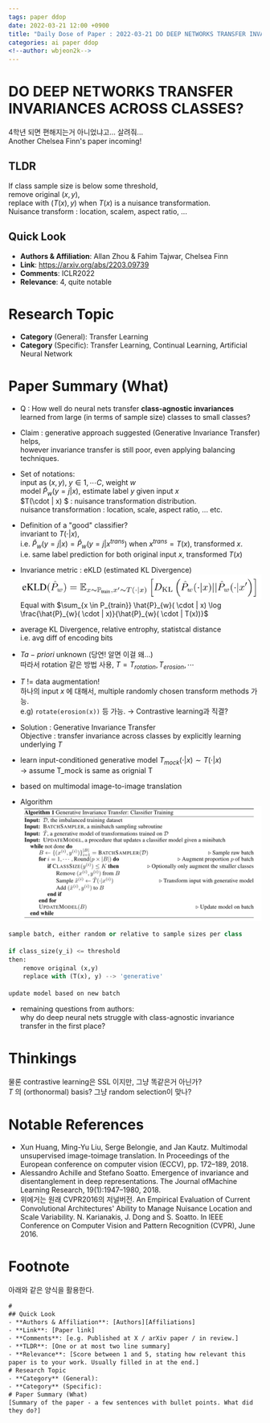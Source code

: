 ```yaml
---
tags: paper ddop
date: 2022-03-21 12:00 +0900
title: "Daily Dose of Paper : 2022-03-21 DO DEEP NETWORKS TRANSFER INVARIANCES ACROSS CLASSES?"
categories: ai paper ddop
<!--author: wbjeon2k-->
---
```


# DO DEEP NETWORKS TRANSFER INVARIANCES ACROSS CLASSES?

4학년 되면 편해지는거 아니었냐고... 살려줘...  
Another Chelsea Finn's paper incoming!  

## **TLDR**
If class sample size is below some threshold,  
remove original $(x,y)$,  
replace with $(T(x), y)$ when $T(x)$ is a nuisance transformation.  
Nuisance transform : location, scalem, aspect ratio, ...  


## Quick Look

- **Authors & Affiliation**: Allan Zhou & Fahim Tajwar, Chelsea Finn
- **Link**: <https://arxiv.org/abs/2203.09739>
- **Comments**: ICLR2022
- **Relevance**: 4, quite notable

# Research Topic

- **Category** (General): Transfer Learning
- **Category** (Specific): Transfer Learning, Continual Learning, Artificial Neural Network

# Paper Summary (What)

- Q : How well do neural nets transfer **class-agnostic invariances**  
learned from large (in terms of sample size) classes to small classes?
- Claim : generative approach suggested (Generative Invariance Transfer) helps,  
however invariance transfer is still poor, even applying balancing techniques.  
- Set of notations:  
input as $(x,y)$, $y \in {1, \cdots C}$, weight $w$  
model $\hat{P}_{w}(y = j | x)$, estimate label $y$ given input $x$  
$T(\cdot | x) $ : nuisance transformation distribution.  
nuisance transformation : location, scale, aspect ratio, ... etc.  
- Definition of a "good" classifier?  
invariant to $T(\cdot | x)$,  
i.e. $\hat{P}_{w}(y = j | x) = \hat{P}_{w}(y = j | x^{trans})$ when $x^{trans} = T(x)$, transformed $x$.  
i.e. same label prediction for both original input $x$, transformed $T(x)$  
- Invariance metric : eKLD (estimated KL Divergence)  
  ![img1](/images/ddop0321/eKLD.png)  
  Equal with $\sum_{x \in P_{train}} \hat{P}_{w}( \cdot | x) \log \frac{\hat{P}_{w}( \cdot | x)}{\hat{P}_{w}( \cdot | T(x))}$  

- average KL Divergence, relative entrophy, statistcal distance  
i.e. avg diff of encoding bits  
- $T a-priori$ unknown (당연! 알면 이걸 왜...)  
따라서 rotation 같은 방법 사용, $T = {T_{rotation}, T_{erosion}, \cdots}$  
- $T$ != data augmentation!  
하나의 input $x$ 에 대해서, multiple randomly chosen transform methods 가능.  
e.g) `rotate(erosion(x))` 등 가능. $\rightarrow$ Contrastive learning과 직결?  
- Solution : Generative Invariance Transfer  
Objective : transfer invariance across classes by explicitly learning underlying $T$  
- learn input-conditioned generative model $T_{mock}(\cdot | x) \sim T(\cdot | x)$  
&rarr; assume T_mock is same as orignial T  
- based on multimodal image-to-image translation
- Algorithm
![img2](/images/ddop0321/geninvar.png)  

```python
sample batch, either random or relative to sample sizes per class

if class_size(y_i) <= threshold
then:
    remove original (x,y)
    replace with (T(x), y) --> 'generative'

update model based on new batch
```  

- remaining questions from authors:  
why do deep neural nets struggle with class-agnostic invariance transfer in the first place?  

# Thinkings
물론 contrastive learning은 SSL 이지만, 그냥 똑같은거 아닌가?  
$T$ 의 (orthonormal) basis? 그냥 random selection이 맞나?  

# Notable References

- Xun Huang, Ming-Yu Liu, Serge Belongie, and Jan Kautz. Multimodal unsupervised image-toimage translation. In Proceedings of the European conference on computer vision (ECCV), pp. 172–189, 2018.
- Alessandro Achille and Stefano Soatto. Emergence of invariance and disentanglement in deep representations. The Journal ofMachine Learning Research, 19(1):1947–1980, 2018.
- 위에거는 원래 CVPR2016의 저널버전. An Empirical Evaluation of Current Convolutional Architectures' Ability to Manage Nuisance Location and Scale Variability. N. Karianakis, J. Dong and S. Soatto. In IEEE Conference on Computer Vision and Pattern Recognition (CVPR), June 2016.

# Footnote
아래와 같은 양식을 활용한다.  

```text
# 
## Quick Look
- **Authors & Affiliation**: [Authors][Affiliations]
- **Link**: [Paper link]
- **Comments**: [e.g. Published at X / arXiv paper / in review.]
- **TLDR**: [One or at most two line summary]
- **Relevance**: [Score between 1 and 5, stating how relevant this paper is to your work. Usually filled in at the end.]
# Research Topic
- **Category** (General):
- **Category** (Specific):
# Paper Summary (What)
[Summary of the paper - a few sentences with bullet points. What did they do?]
```
